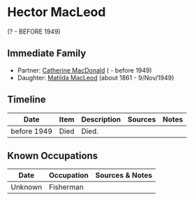 ﻿---
layout: person
subject_key: i28404010
permalink: /people/i28404010
---

# Hector MacLeod
(? - BEFORE 1949)

## Immediate Family

* Partner: [Catherine MacDonald](./@97950336@-catherine-macdonald-b-d1949.md) ( - before 1949)
* Daughter: [Matilda MacLeod](./@31540392@-matilda-macleod-b1861-d1949-11-9.md) (about 1861 - 9/Nov/1949)

## Timeline

Date | Item | Description | Sources | Notes
---|---|---|---|---
before 1949 | Died | Died. |  | 

## Known Occupations

Date | Occupation | Sources & Notes
---|---|---
Unknown | Fisherman | 

